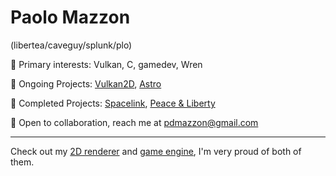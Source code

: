 # Paolo Mazzon
(libertea/caveguy/splunk/plo)

👺 Primary interests: Vulkan, C, gamedev, Wren

🍄 Ongoing Projects: [Vulkan2D](http://www.github.com/PaoloMazzon/Vulkan2D), [Astro](https://github.com/PaoloMazzon/astro-engine)

🤨 Completed Projects: [Spacelink](https://github.com/PaoloMazzon/Spacelink), [Peace & Liberty](https://github.com/PaoloMazzon/PeacenLiberty)

🗿 Open to collaboration, reach me at [pdmazzon@gmail.com](mailto:pdmazzon@gmail.com)

---------

Check out my [2D renderer](http://www.github.com/PaoloMazzon/Vulkan2D) and [game engine](https://github.com/PaoloMazzon/astro-engine),
I'm very proud of both of them.
